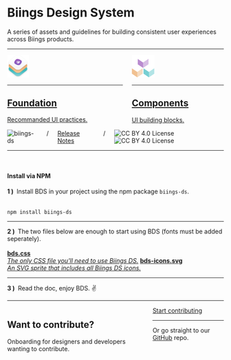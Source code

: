 <div class="box is-large is-bordered">
    <h1 class="title is-size-2-mobile has-text-weight-semibold has-text-primary-dark has-text-centered"><span class="is-size-bigger">Biings Design System</span></h1>
    <div class="container is-max-modal">
        <p class="subtitle is-size-5-mobile has-text-centered has-text-primary-dark">
            <span class="is-size-bigger">A series of assets and guidelines for building consistent user experiences across Biings products.</span>
        </p>
    </div>
    <hr class="is-size-4">
    <div class="columns">
        <div class="column is-6">
            <a href="#/content" class="box is-medium is-bordered hover-to-raised has-background-primary-lightest">
                <img src="media/bds.png" width="50" class="no-zoom"/>
                <hr class="my-2">
                <h2 class="title is-size-3-mobile has-text-weight-semibold"><u>Foundation</u></h2>
                <p class="subtitle is-5 is-dimed">Recommanded UI practices.</p>
            </a>
        </div>
        <div class="column is-6">
            <a href="#/avatar" class="box is-medium is-bordered hover-to-raised has-background-white-bis">
                <img src="media/components.png" width="53" class="no-zoom"/>
                <hr class="my-2">
                <h2 class="title is-size-3-mobile has-text-weight-semibold"><u class="is-secondary">Components</u></h2>
                <p class="subtitle is-5 is-dimmd">UI building blocks.</p>
            </a>
        </div>
    </div>
    <div class="columns is-centered is-mobile my-0">
            <div class="column is-narrow">
                <img src="https://img.shields.io/npm/v/biings-ds.svg?labelColor=46285D&color=8C50B9&label=npm&style=flat" class="mt-1" alt="biings-ds">
            </div>
            <div class="column is-narrow is-dimmed">/</div>
            <div class="column is-narrow">
                <a href="#/CHANGELOG" class="is-size-6 has-text-weight-medium is-underlined">Release Notes</a>
            </div>
            <div class="column is-narrow is-dimmed is-hidden-mobile">/</div>
            <div class="column is-narrow is-hidden-mobile">
                <img src="https://mirrors.creativecommons.org/presskit/icons/cc.svg" class="icon is-size-4" alt="CC BY 4.0 License">
                <img src="https://mirrors.creativecommons.org/presskit/icons/by.svg" class="icon is-size-4" alt="CC BY 4.0 License">
            </div>
    </div>
    <hr class="is-visible is-size-3">
    <br>
    <h4 class="title is-family-primary mb-5">Install via NPM</h4>
    <strong>1 )&nbsp;</strong> Install BDS in your project using the npm package <code>biings-ds</code>.<br><br>
    <pre><code>npm install biings-ds</code></pre>
    <hr>
    <strong>2 )&nbsp;</strong> The two files below are enough to start using BDS (fonts must be added seperately).<br><br>
    <a href="https://raw.githubusercontent.com/biings/biings-ds/master/build/bds.css" class="box is-well py-3" download><strong class="is-monospace">bds.css</strong><br><i class="is-dimmed">The only CSS file you'll need to use Biings DS.</i></a>
    <a href="https://raw.githubusercontent.com/biings/biings-ds/master/build/bds-icons.min.svg" class="box is-well py-3" download><strong class="is-monospace">bds-icons.svg</strong><br><i class="is-dimmed">An SVG sprite that includes all Biings DS icons.</i></a>
    <hr>
    <strong>3 )&nbsp;</strong> Read the doc, enjoy BDS. ✌️
</div>

<hr>

<div class="box is-large is-bordered">
    <div class="columns is-vcentered">
        <div class="column is-6">
            <h2 class="title has-text-weight-medium mb-5">Want to contribute?</h2>
            <p class="subtitle is-dimmed">Onboarding for designers and developers wanting to contribute.</p>
        </div>
        <div class="column is-5 is-offset-1 has-text-centered is-size-5 has-text-primary-dark">
            <a href="#/contribute" class="button is-rounded is-primary is-glowing is-beefy is-medium">Start contributing</a>
            <hr class="is-marginless is-wavy">
            Or go straight to our <a href="https://github.com/biings/biings-ds" class="is-underlined">GitHub</a> repo.
        </div>
    </div>
</div>

<br>
